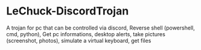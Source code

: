 # LeChuck-DiscordTrojan
A trojan for pc that can be controlled via discord, Reverse shell (powershell, cmd, python), Get pc informations, desktop alerts, take pictures (screenshot, photos), simulate a virtual keyboard, get files
